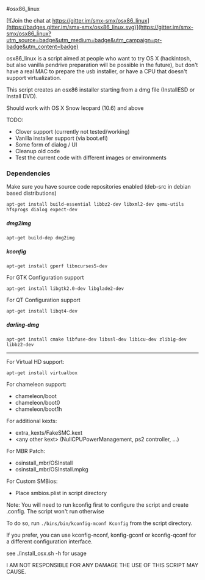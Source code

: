 #osx86_linux

[![Join the chat at https://gitter.im/smx-smx/osx86_linux](https://badges.gitter.im/smx-smx/osx86_linux.svg)](https://gitter.im/smx-smx/osx86_linux?utm_source=badge&utm_medium=badge&utm_campaign=pr-badge&utm_content=badge)

osx86_linux is a script aimed at people who want to try OS X (hackintosh, but also vanilla pendrive preparation will be possible in the future), but don't have a real MAC to prepare the usb installer, or have a CPU that doesn't support 
virtualization.

This script creates an osx86 installer starting from a dmg file (InstallESD or Install DVD).

Should work with OS X Snow leopard (10.6) and above
 
TODO:
- Clover support (currently not tested/working)
- Vanilla installer support (via boot.efi)
- Some form of dialog / UI
- Cleanup old code
- Test the current code with different images or environments

### Dependencies

Make sure you have source code repositories enabled (deb-src in debian based distributions)

`apt-get install build-essential libbz2-dev libxml2-dev qemu-utils hfsprogs dialog expect-dev`
##### dmg2img
`apt-get build-dep dmg2img`
##### kconfig
`apt-get install gperf libncurses5-dev`

For GTK Configuration support

`apt-get install libgtk2.0-dev libglade2-dev`

For QT Configuration support

`apt-get install libqt4-dev`

##### darling-dmg
`apt-get install cmake libfuse-dev libssl-dev libicu-dev zlib1g-dev libbz2-dev`

---------------------------

For Virtual HD support:

`apt-get install virtualbox`

For chameleon support:
- chameleon/boot
- chameleon/boot0
- chameleon/boot1h

For additional kexts:
- extra_kexts/FakeSMC.kext
- \<any other kext\> (NullCPUPowerManagement, ps2 controller, ...)

For MBR Patch:
- osinstall_mbr/OSInstall
- osinstall_mbr/OSInstall.mpkg

For Custom SMBios:
- Place smbios.plist in script directory

Note: You will need to run kconfig first to configure the script and create .config. The script won't run otherwise

To do so, run `./bins/bin/kconfig-mconf Kconfig` from the script directory.

If you prefer, you can use kconfig-nconf, konfig-gconf or kconfig-qconf for a different configuration interface.

see ./install_osx.sh -h for usage


I AM NOT RESPONSIBLE FOR ANY DAMAGE THE USE OF THIS SCRIPT MAY CAUSE.

